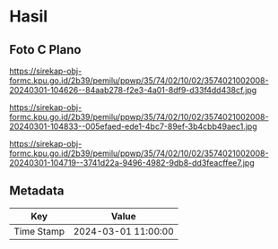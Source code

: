 # Hasil

## Foto C Plano

https://sirekap-obj-formc.kpu.go.id/2b39/pemilu/ppwp/35/74/02/10/02/3574021002008-20240301-104626--84aab278-f2e3-4a01-8df9-d33f4dd438cf.jpg

https://sirekap-obj-formc.kpu.go.id/2b39/pemilu/ppwp/35/74/02/10/02/3574021002008-20240301-104833--005efaed-ede1-4bc7-89ef-3b4cbb49aec1.jpg

https://sirekap-obj-formc.kpu.go.id/2b39/pemilu/ppwp/35/74/02/10/02/3574021002008-20240301-104719--3741d22a-9496-4982-9db8-dd3feacffee7.jpg


## Metadata

| Key        | Value               |
| ---------- | ------------------- |
| Time Stamp | 2024-03-01 11:00:00 |



